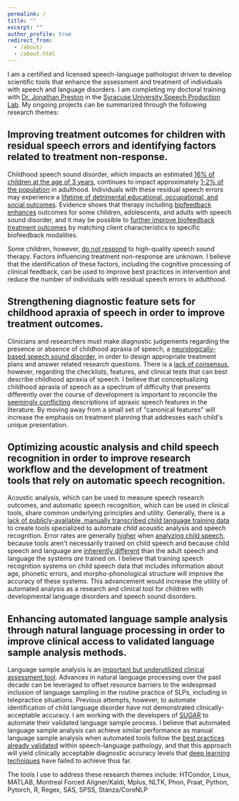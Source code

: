 ```yaml
---
permalink: /
title: ""
excerpt: ""
author_profile: true
redirect_from: 
  - /about/
  - /about.html
---
```


I am a certified and licensed speech-language pathologist driven to develop scientific tools that enhance the assessment and treatment of individuals with speech and language disorders. I am completing my doctoral training with [Dr. Jonathan Preston](https://thecollege.syr.edu/people/faculty/preston-jonathan-l/) in the [Syracuse University Speech Production Lab](http://speechproductionlab.syr.edu/). My ongoing projects can be summarized through the following research themes:

## Improving treatment outcomes for children with residual speech errors and identifying factors related to treatment non-response.

Childhood speech sound disorder, which impacts an estimated [16% of children at the age of 3 years]( https://doi.org/10.1111/1467-8624.7402002), continues to impact approximately [1-2% of the population](https://www.thieme-connect.com/products/ejournals/abstract/10.1055/s-0035-1562905) in adulthood. Individuals with these residual speech errors may experience a [lifetime of detrimental educational, occupational, and social outcomes](https://doi.org/10.1080/17549500802676859). Evidence shows that therapy including [biofeedback](https://doi.org/10.1044/2016_JSLHR-S-16-0038) [enhances](https://doi.org/10.1044/2019_AJSLP-18-0261) outcomes for some children, adolescents, and adults with speech sound disorder, and it may be possible to [further improve biofeedback treatment outcomes](https://doi.org/10.1186/s12887-020-1941-5) by matching client characteristics to specific biofeedback modalities.

Some children, however, [do not respond](https://doi.org/10.1044/2016_JSLHR-S-16-0038) to high-quality speech sound therapy. Factors influencing treatment non-response are unknown. I believe that the identification of these factors, including the cognitive processing of clinical feedback, can be used to improve best practices in intervention and reduce the number of individuals with residual speech errors in adulthood. 

## Strengthening diagnostic feature sets for childhood apraxia of speech in order to improve treatment outcomes.

Clinicians and researchers must make diagnostic judgements regarding the presence or absence of childhood apraxia of speech, a [neurologically-based speech sound disorder](https://www.asha.org/Practice-Portal/Clinical-Topics/Childhood-Apraxia-of-speech/), in order to design appropriate treatment plans and answer related research questions. There is a [lack of consensus](https://doi.org/10.1044/2016_JSLHR-S-15-0296), however, regarding the checklists, features, and clinical tests that can best describe childhood apraxia of speech. I believe that conceptualizing childhood apraxia of speech as a spectrum of difficulty that presents differently over the course of development is important to reconcile the [seemingly conflicting](https://doi.org/10.1044/2020_PERSP-19-00086) descriptions of apraxic speech features in the literature. By moving away from a small set of "canonical features" will increase the emphasis on treatment planning that addresses each child's unique presentation.  

## Optimizing acoustic analysis and child speech recognition in order to improve research workflow and the development of treatment tools that rely on automatic speech recognition.

Acoustic analysis, which can be used to measure speech research outcomes, and automatic speech recognition, which can be used in clinical tools, share common underlying principles and utility. Generally, there is a [lack of publicly-available, manually transcribed child language training data](https://doi.org/10.1109/JSTSP.2019.2959393) to create tools specialized to automate _child_ acoustic analysis and speech recognition. Error rates are generally [higher](http://www.isca-speech.org/archive/Interspeech_2018/abstracts/2297.html) when [analyzing child speech](https://doi.org/10.1044/2018_JSLHR-S-17-0275), because tools aren't necessarily trained on child speech and because child speech and language are [inherently different](https://doi.org/10.1145/2909824.3020229) than the adult speech and language the systems _are_ trained on. I believe that training speech recognition systems on child speech data that includes information about age, phonetic errors, and morpho-phonological structure will improve the accuracy of these systems. This advancement would increase the utility of automated analysis as a research and clinical tool for children with developmental language disorders and speech sound disorders. 

## Enhancing automated language sample analysis through natural language processing in order to improve clinical access to validated language sample analysis methods.

Language sample analysis is an [important but underutilized clinical assessment tool](https://doi.org/10.1044/2016_LSHSS-15-0044). Advances in natural language processing over the past decade can be leveraged to offset resource barriers to the widespread inclusion of language sampling in the routine practice of SLPs, including in telepractice situations. Previous attempts, however, to automate identification of child language disorder have not demonstrated clinically-acceptable accuracy. I am working with the developers of [SUGAR](www.sugarlanguage.org) to automate their validated language sample process. I believe that automated language sample analysis can achieve similar performance as manual language sample analysis when automated tools follow the [best practices already validated](https://doi.org/10.1044/2018_LSHSS-18-0050) within speech-language pathology, and that this approach will yield clinically acceptable diagnostic accuracy levels that [deep learning techniques](https://doi.org/10.1016/j.artmed.2011.08.001) have failed to achieve thus far.

The tools I use to address these research themes include:
HTCondor, Linux, MATLAB, Montreal Forced Aligner/Kaldi, Mplus, NLTK, Phon, Praat, Python, Pytorch, R, Regex, SAS, SPSS, Stanza/CoreNLP
